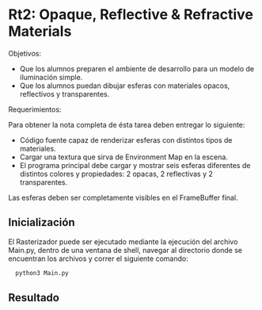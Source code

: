 # Rt2: Opaque, Reflective & Refractive Materials
Objetivos:

- Que los alumnos preparen el ambiente de desarrollo para un modelo de iluminación simple.
- Que los alumnos puedan dibujar esferas con materiales opacos, reflectivos y transparentes.

Requerimientos:

Para obtener la nota completa de ésta tarea deben entregar lo siguiente:

- Código fuente capaz de renderizar esferas con distintos tipos de materiales.
- Cargar una textura que sirva de Environment Map en la escena.
- El programa principal debe cargar y mostrar seis esferas diferentes de distintos colores y propiedades: 2 opacas, 2 reflectivas y 2 transparentes.

Las esferas deben ser completamente visibles en el FrameBuffer final.

## Inicialización
El Rasterizador puede ser ejecutado mediante la ejecución del archivo Main.py, dentro de una ventana de shell, navegar al directorio donde se encuentran los archivos y correr el siguiente comando:
  ```bash
    python3 Main.py
  ```  

## Resultado


